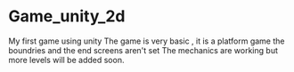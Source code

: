 # Game_unity_2d
My first game using unity 
The game is very basic , it is a platform game the boundries and the end screens aren't set
The mechanics are working but more levels will be added soon.
